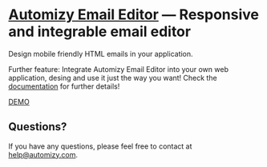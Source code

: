[Automizy Email Editor](http://editor.automizy.com/) — Responsive and integrable email editor
==============================================================================================

Design mobile friendly HTML emails in your application.

Further feature: Integrate Automizy Email Editor into your own web application, desing and use it just the way you want!
Check the [documentation](http://developers.automizy.com/emaileditor) for further details!

[DEMO](http://emaileditor.automizy.com/)


Questions?
----------
If you have any questions, please feel free to contact at [help@automizy.com](mailto:help@automizy.com).
